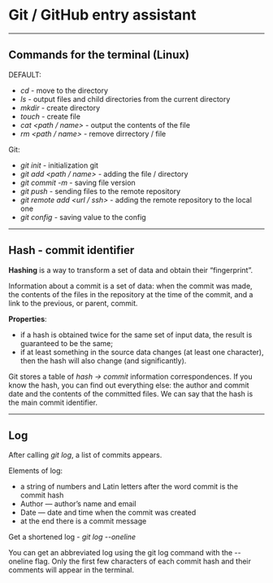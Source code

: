 # Git / GitHub entry assistant

---

## Commands for the terminal (Linux)

DEFAULT:
 - *cd <path>* - move to the directory
 - *ls* - output files and child directories from the current directory
 - *mkdir <name>* - create directory
 - *touch <name>* - create file
 - *cat <path / name>* - output the contents of the file
 - *rm <path / name>* - remove dirrectory / file

Git:
 - *git init* - initialization git
 - *git add <path / name>* - adding the file / directory
 - *git commit -m <description of the commit>* - saving file version
 - *git push* - sending files to the remote repository
 - *git remote add <branch> <url / ssh>* - adding the remote repository to the local one
 - *git config <parametr> <value>* - saving value to the config
 
 ---
 
 ## Hash - commit identifier
 **Hashing** is a way to transform a set of data and obtain their “fingerprint”.  
     
 Information about a commit is a set of data: when the commit was made, the contents of the files in the repository at the time of the commit, and a link to the previous, or parent, commit.
   
**Properties**:
 - if a hash is obtained twice for the same set of input data, the result is guaranteed to be the same;
 - if at least something in the source data changes (at least one character), then the hash will also change (and significantly).
   
Git stores a table of *hash → commit* information correspondences. If you know the hash, you can find out everything else: the author and commit date and the contents of the committed files. We can say that the hash is the main commit identifier.

---

## Log
After calling *git log*, a list of commits appears.   

Elements of log:
 - a string of numbers and Latin letters after the word commit is the commit hash
 - Author — author’s name and email
 - Date — date and time when the commit was created
 - at the end there is a commit message
   

Get a shortened log - *git log --oneline*   

You can get an abbreviated log using the git log command with the --oneline flag. Only the first few characters of each commit hash and their comments will appear in the terminal.
